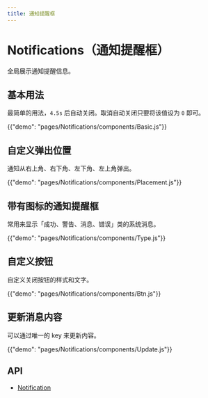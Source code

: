 ```yaml
---
title: 通知提醒框
---
```


# Notifications（通知提醒框）

<p class="description">全局展示通知提醒信息。</p>

## 基本用法

最简单的用法，```4.5s``` 后自动关闭。取消自动关闭只要将该值设为 ```0``` 即可。

{{"demo": "pages/Notifications/components/Basic.js"}}

## 自定义弹出位置

通知从右上角、右下角、左下角、左上角弹出。

{{"demo": "pages/Notifications/components/Placement.js"}}

## 带有图标的通知提醒框

常用来显示「成功、警告、消息、错误」类的系统消息。

{{"demo": "pages/Notifications/components/Type.js"}}

## 自定义按钮

自定义关闭按钮的样式和文字。

{{"demo": "pages/Notifications/components/Btn.js"}}

## 更新消息内容

可以通过唯一的 key 来更新内容。

{{"demo": "pages/Notifications/components/Update.js"}}

## API

- [Notification](/api/Notification/)
